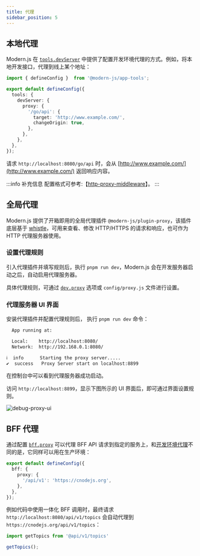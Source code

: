 ```yaml
---
title: 代理
sidebar_position: 5
---
```


## 本地代理

Modern.js 在 [`tools.devServer`](/docs/configure/app/tools/dev-server) 中提供了配置开发环境代理的方式。例如，将本地开发接口，代理到线上某个地址：

```typescript title="modern.config.ts"
import { defineConfig }  from '@modern-js/app-tools';

export default defineConfig({
  tools: {
    devServer: {
      proxy: {
        '/go/api': {
          target: 'http://www.example.com/',
          changeOrigin: true,
        },
      },
    },
  },
});
```

请求 `http://localhost:8080/go/api` 时，会从 [http://www.example.com/](http://www.example.com/) 返回响应内容。

:::info 补充信息
配置格式可参考:【[http-proxy-middleware](https://github.com/chimurai/http-proxy-middleware)】。
:::

## 全局代理

Modern.js 提供了开箱即用的全局代理插件 `@modern-js/plugin-proxy`，该插件底层基于 [whistle](https://github.com/avwo/whistle)，可用来查看、修改 HTTP/HTTPS 的请求和响应，也可作为 HTTP 代理服务器使用。

### 设置代理规则

引入代理插件并填写规则后，执行 `pnpm run dev`，Modern.js 会在开发服务器启动之后，自动启用代理服务器。

具体代理规则，可通过 [`dev.proxy`](/docs/configure/app/dev/proxy) 选项或 `config/proxy.js` 文件进行设置。

### 代理服务器 UI 界面

安装代理插件并配置代理规则后， 执行 `pnpm run dev` 命令：

```bash
  App running at:

  Local:    http://localhost:8080/
  Network:  http://192.168.0.1:8080/

ℹ  info      Starting the proxy server.....
✔  success   Proxy Server start on localhost:8899
```

在控制台中可以看到代理服务器成功启动。

访问 `http://localhost:8899`，显示下图所示的 UI 界面后，即可通过界面设置规则。

![debug-proxy-ui](https://lf3-static.bytednsdoc.com/obj/eden-cn/aphqeh7uhohpquloj/modern-js/debug/debug-proxy-ui.png)


## BFF 代理

通过配置 [`bff.proxy`](/docs/configure/app/bff/proxy) 可以代理 BFF API 请求到指定的服务上，和[开发环境代理](/docs/configure/app/dev/proxy)不同的是，它同样可以用在生产环境：

```typescript title="modern.config.ts"
export default defineConfig({
  bff: {
    proxy: {
      '/api/v1': 'https://cnodejs.org',
    },
  },
});
```

例如代码中使用一体化 BFF 调用时，最终请求 `http://localhost:8080/api/v1/topics` 会自动代理到 `https://cnodejs.org/api/v1/topics`：

```js
import getTopics from '@api/v1/topics'

getTopics();
```

